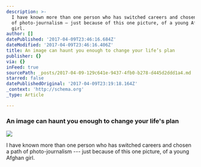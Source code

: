 ```yaml
---
description: >-
  I have known more than one person who has switched careers and chosen a path
  of photo-journalism — just because of this one picture, of a young Afghan
  girl.
author: []
datePublished: '2017-04-09T23:46:16.684Z'
dateModified: '2017-04-09T23:46:16.406Z'
title: An image can haunt you enough to change your life’s plan
publisher: {}
via: {}
inFeed: true
sourcePath: _posts/2017-04-09-129c641e-9437-4fb0-b278-d445d2ddd1a4.md
starred: false
datePublishedOriginal: '2017-04-09T23:19:18.164Z'
_context: 'http://schema.org'
_type: Article

---
```

### An image can haunt you enough to change your life's plan
![](https://the-grid-user-content.s3-us-west-2.amazonaws.com/b9987503-d6a3-401f-8229-20d1f14d8e7d.jpg)

I have known more than one person who has switched careers and chosen a path of photo-journalism --- just because of this one picture, of a young Afghan girl.